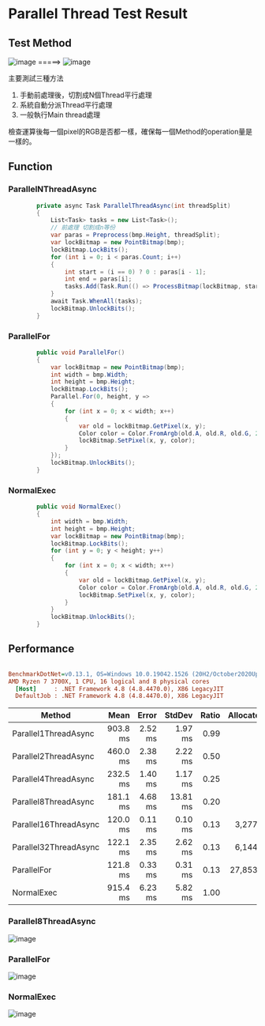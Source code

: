 # Parallel Thread Test Result

## Test Method
![image](https://user-images.githubusercontent.com/20869743/154795486-eff783c6-91f0-4ace-8f37-9bfc6920ac53.png) =====>
![image](https://user-images.githubusercontent.com/20869743/154795492-aaba6fca-f6db-4eff-9628-7168d731842f.png)

主要測試三種方法
1. 手動前處理後，切割成N個Thread平行處理
2. 系統自動分派Thread平行處理
3. 一般執行Main thread處理

檢查運算後每一個pixel的RGB是否都一樣，確保每一個Method的operation量是一樣的。

## Function

### ParallelNThreadAsync
```c#
        private async Task ParallelThreadAsync(int threadSplit)
        {
            List<Task> tasks = new List<Task>();
            // 前處理 切割成n等份
            var paras = Preprocess(bmp.Height, threadSplit);
            var lockBitmap = new PointBitmap(bmp);
            lockBitmap.LockBits();
            for (int i = 0; i < paras.Count; i++)
            {
                int start = (i == 0) ? 0 : paras[i - 1];
                int end = paras[i];
                tasks.Add(Task.Run(() => ProcessBitmap(lockBitmap, start, end)));
            }
            await Task.WhenAll(tasks);
            lockBitmap.UnlockBits();
        }
```
### ParallelFor

```c#
        public void ParallelFor()
        {
            var lockBitmap = new PointBitmap(bmp);
            int width = bmp.Width;
            int height = bmp.Height;
            lockBitmap.LockBits();
            Parallel.For(0, height, y =>
            {
                for (int x = 0; x < width; x++)
                {
                    var old = lockBitmap.GetPixel(x, y);
                    Color color = Color.FromArgb(old.A, old.R, old.G, 255);
                    lockBitmap.SetPixel(x, y, color);
                }
            });
            lockBitmap.UnlockBits();
        }
```


### NormalExec
```C#
        public void NormalExec()
        {
            int width = bmp.Width;
            int height = bmp.Height;
            var lockBitmap = new PointBitmap(bmp);
            lockBitmap.LockBits();
            for (int y = 0; y < height; y++)
            {
                for (int x = 0; x < width; x++)
                {
                    var old = lockBitmap.GetPixel(x, y);
                    Color color = Color.FromArgb(old.A, old.R, old.G, 255);
                    lockBitmap.SetPixel(x, y, color);
                }
            }
            lockBitmap.UnlockBits();
        }
```
## Performance

``` ini

BenchmarkDotNet=v0.13.1, OS=Windows 10.0.19042.1526 (20H2/October2020Update)
AMD Ryzen 7 3700X, 1 CPU, 16 logical and 8 physical cores
  [Host]     : .NET Framework 4.8 (4.8.4470.0), X86 LegacyJIT
  DefaultJob : .NET Framework 4.8 (4.8.4470.0), X86 LegacyJIT


```
|                Method |     Mean |   Error |   StdDev | Ratio | Allocated |
|---------------------- |---------:|--------:|---------:|------:|----------:|
|  Parallel1ThreadAsync | 903.8 ms | 2.52 ms |  1.97 ms |  0.99 |         - |
|  Parallel2ThreadAsync | 460.0 ms | 2.38 ms |  2.22 ms |  0.50 |         - |
|  Parallel4ThreadAsync | 232.5 ms | 1.40 ms |  1.17 ms |  0.25 |         - |
|  Parallel8ThreadAsync | 181.1 ms | 4.68 ms | 13.81 ms |  0.20 |         - |
| Parallel16ThreadAsync | 120.0 ms | 0.11 ms |  0.10 ms |  0.13 |   3,277 B |
| Parallel32ThreadAsync | 122.1 ms | 2.35 ms |  2.62 ms |  0.13 |   6,144 B |
|           ParallelFor | 121.8 ms | 0.33 ms |  0.31 ms |  0.13 |  27,853 B |
|            NormalExec | 915.4 ms | 6.23 ms |  5.82 ms |  1.00 |         - |



### Parallel8ThreadAsync
![image](https://user-images.githubusercontent.com/20869743/154796433-fcf34033-143e-4a94-9611-22deedd94a09.png)

### ParallelFor
![image](https://user-images.githubusercontent.com/20869743/154796814-899d48e6-268d-4bf6-b973-10caa223a574.png)

### NormalExec
![image](https://user-images.githubusercontent.com/20869743/154796784-24c93583-cd0e-4fd4-ac20-5da1d2305e98.png)

